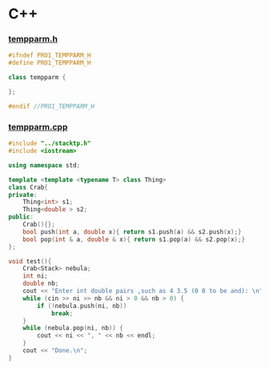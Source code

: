 # C++

<a name="Ic3Rv"></a>

### [tempparm.h](https://github.com/Fcscanf/Pro1/commit/0932c3a949178d1e6020fb9e2d9321c7f40adaf0#diff-dfb21f3fe4c28cd8a206abc215f9475305a08c302a9de7a005145106647bcca5)
```cpp
#ifndef PRO1_TEMPPARM_H
#define PRO1_TEMPPARM_H

class tempparm {

};

#endif //PRO1_TEMPPARM_H
```
<a name="cAP5j"></a>
### [tempparm.cpp](https://github.com/Fcscanf/Pro1/commit/0932c3a949178d1e6020fb9e2d9321c7f40adaf0#diff-822a64629c1ff39e4e875834f1a9bab48ef0c53cbb71eda33a63c4854004c2c7)
```cpp
#include "../stacktp.h"
#include <iostream>

using namespace std;

template <template <typename T> class Thing>
class Crab{
private:
    Thing<int> s1;
    Thing<double > s2;
public:
    Crab(){};
    bool push(int a, double x){ return s1.push(a) && s2.push(x);}
    bool pop(int & a, double & x){ return s1.pop(a) && s2.pop(x);}
};

void test(){
    Crab<Stack> nebula;
    int ni;
    double nb;
    cout << "Enter int double pairs ,such as 4 3.5 (0 0 to be and): \n";
    while (cin >> ni >> nb && ni > 0 && nb > 0) {
        if (!nebula.push(ni, nb))
            break;
    }
    while (nebula.pop(ni, nb)) {
        cout << ni << ", " << nb << endl;
    }
    cout << "Done.\n";
}
```

